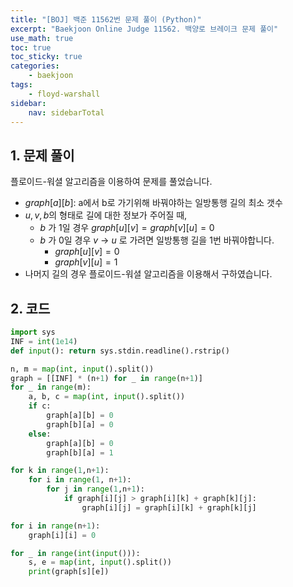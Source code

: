 ```yaml
---
title: "[BOJ] 백준 11562번 문제 풀이 (Python)"
excerpt: "Baekjoon Online Judge 11562. 백양로 브레이크 문제 풀이"
use_math: true
toc: true
toc_sticky: true
categories:
    - baekjoon
tags:
    - floyd-warshall
sidebar:
    nav: sidebarTotal
---
```


## 1. 문제 풀이

플로이드-워셜 알고리즘을 이용하여 문제를 풀었습니다.

- $graph[a][b]$: a에서 b로 가기위해 바꿔야하는 일방통행 길의 최소 갯수
- $u,v, b$의 형태로 길에 대한 정보가 주어질 때,
    - $b$ 가 1일 경우 $graph[u][v]=graph[v][u] = 0$
    - $b$ 가 0일 경우 $v$ → $u$ 로 가려면 일방통행 길을 1번 바꿔야합니다.
        - $graph[u][v] = 0$
        - $graph[v][u] =1$
- 나머지 길의 경우 플로이드-워셜 알고리즘을 이용해서 구하였습니다.

## 2. 코드

```python
import sys
INF = int(1e14)
def input(): return sys.stdin.readline().rstrip()

n, m = map(int, input().split())
graph = [[INF] * (n+1) for _ in range(n+1)]
for _ in range(m):
    a, b, c = map(int, input().split())
    if c:
        graph[a][b] = 0
        graph[b][a] = 0
    else:
        graph[a][b] = 0
        graph[b][a] = 1

for k in range(1,n+1):
    for i in range(1, n+1):
        for j in range(1,n+1):
            if graph[i][j] > graph[i][k] + graph[k][j]:
                graph[i][j] = graph[i][k] + graph[k][j]

for i in range(n+1):
    graph[i][i] = 0

for _ in range(int(input())):
    s, e = map(int, input().split())
    print(graph[s][e])
```